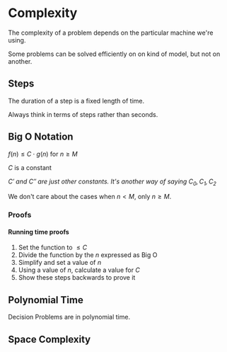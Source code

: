 # Complexity

The complexity of a problem depends on the particular machine we're using.

Some problems can be solved efficiently on on kind of model, but not on another.

## Steps

The duration of a step is a fixed length of time.

Always think in terms of steps rather than seconds.

## Big O Notation

$f(n) \le C \cdot g(n)$ for $n \ge M$

$C$ is a constant

_$C'$ and $C''$ are just other constants. It's another way of saying $C_0, C_1, C_2$_

We don't care about the cases when $n < M$, only $n \ge M$.

### Proofs

#### Running time proofs
1. Set the function to $\leq C$
2. Divide the function by the $n$ expressed as Big O
3. Simplify and set a value of $n$
4. Using a value of $n$, calculate a value for $C$
5. Show these steps backwards to prove it

### 

## Polynomial Time

Decision Problems are in polynomial time. 

## Space Complexity

